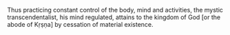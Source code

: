 Thus practicing constant control of the body, mind and activities, the mystic transcendentalist, his mind regulated, attains to the kingdom of God [or the abode of Kṛṣṇa] by cessation of material existence.
